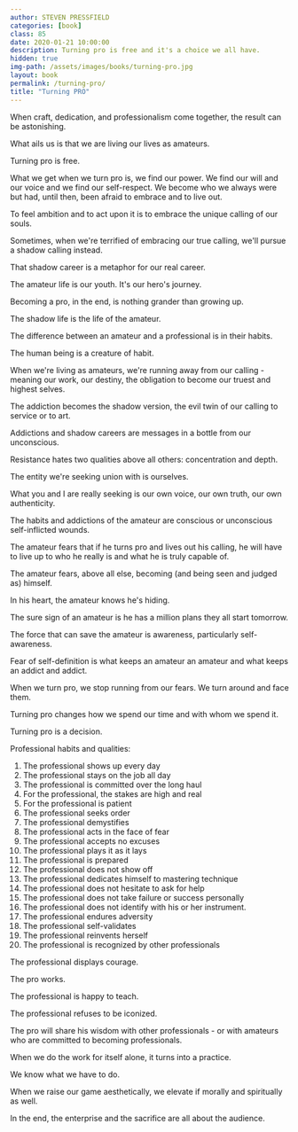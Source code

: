 ```yaml
---
author: STEVEN PRESSFIELD
categories: [book]
class: 85
date: 2020-01-21 10:00:00
description: Turning pro is free and it's a choice we all have.
hidden: true
img-path: /assets/images/books/turning-pro.jpg
layout: book
permalink: /turning-pro/
title: "Turning PRO"
---
```


When craft, dedication, and professionalism come together, the result can be astonishing.

What ails us is that we are living our lives as amateurs.

Turning pro is free.

What we get when we turn pro is, we find our power. We find our will and our voice and we find our self-respect. We become who we always were but had, until then, been afraid to embrace and to live out.

To feel ambition and to act upon it is to embrace the unique calling of our souls.

Sometimes, when we're terrified of embracing our true calling, we'll pursue a shadow calling instead.

That shadow career is a metaphor for our real career.

The amateur life is our youth. It's our hero's journey.

Becoming a pro, in the end, is nothing grander than growing up.

The shadow life is the life of the amateur.

The difference between an amateur and a professional is in their habits.

The human being is a creature of habit.

When we're living as amateurs, we're running away from our calling - meaning our work, our destiny, the obligation to become our truest and highest selves.

The addiction becomes the shadow version, the evil twin of our calling to service or to art.

Addictions and shadow careers are messages in a bottle from our unconscious.

Resistance hates two qualities above all others: concentration and depth.

The entity we're seeking union with is ourselves.

What you and I are really seeking is our own voice, our own truth, our own authenticity.

The habits and addictions of the amateur are conscious or unconscious self-inflicted wounds.

The amateur fears that if he turns pro and lives out his calling, he will have to live up to who he really is and what he is truly capable of.

The amateur fears, above all else, becoming (and being seen and judged as) himself.

In his heart, the amateur knows he's hiding.

The sure sign of an amateur is he has a million plans they all start tomorrow.

The force that can save the amateur is awareness, particularly self-awareness.

Fear of self-definition is what keeps an amateur an amateur and what keeps an addict and addict.

When we turn pro, we stop running from our fears. We turn around and face them.

Turning pro changes how we spend our time and with whom we spend it.

Turning pro is a decision.

Professional habits and qualities:

1. The professional shows up every day
2. The professional stays on the job all day
3. The professional is committed over the long haul
4. For the professional, the stakes are high and real
5. For the professional is patient
6. The professional seeks order
7. The professional demystifies
8. The professional acts in the face of fear
9. The professional accepts no excuses
10. The professional plays it as it lays
11. The professional is prepared
12. The professional does not show off
13. The professional dedicates himself to mastering technique
14. The professional does not hesitate to ask for help
15. The professional does not take failure or success personally
16. The professional does not identify with his or her instrument.
17. The professional endures adversity
18. The professional self-validates
19. The professional reinvents herself
20. The professional is recognized by other professionals

The professional displays courage.

The pro works.

The professional is happy to teach.

The professional refuses to be iconized.

The pro will share his wisdom with other professionals - or with amateurs who are committed to becoming professionals.

When we do the work for itself alone, it turns into a practice.

We know what we have to do.

When we raise our game aesthetically, we elevate if morally and spiritually as well.

In the end, the enterprise and the sacrifice are all about the audience.
